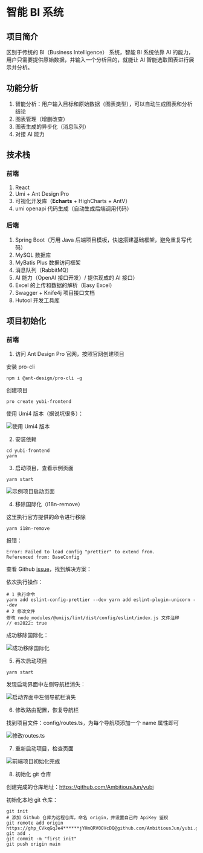 # 智能 BI 系统

## 项目简介

区别于传统的 BI（Business Intelligence） 系统，智能 BI 系统依靠 AI 的能力，用户只需要提供原始数据，并输入一个分析目的，就能让 AI 智能选取图表进行展示并分析。

## 功能分析

1. 智能分析：用户输入目标和原始数据（图表类型），可以自动生成图表和分析结论
2. 图表管理（增删改查）
3. 图表生成的异步化（消息队列）
4. 对接 AI 能力

## 技术栈

### 前端

1. React
2. Umi + Ant Design Pro
3. 可视化开发库（**Echarts** + HighCharts + AntV）
4. umi openapi 代码生成（自动生成后端调用代码）

### 后端

1. Spring Boot（万用 Java 后端项目模板，快速搭建基础框架，避免重复写代码）
2. MySQL 数据库
3. MyBatis Plus 数据访问框架
4. 消息队列（RabbitMQ）
5. AI 能力（OpenAI 接口开发）/ 提供现成的 AI 接口）
6. Excel 的上传和数据的解析（Easy Excel）
7. Swagger + Knife4j 项目接口文档
8. Hutool 开发工具库

## 项目初始化

### 前端

1. 访问 Ant Design Pro 官网，按照官网创建项目

安装 pro-cli

```shell
npm i @ant-design/pro-cli -g
```

创建项目

```shell
pro create yubi-frontend
```

使用 Umi4 版本（据说坑很多）：

![使用 Umi4 版本](https://ambitious-bucket1-1305921962.cos.ap-guangzhou.myqcloud.com/imgs/image-20230911164817665.png)

2. 安装依赖

```shell
cd yubi-frontend
yarn
```

3. 启动项目，查看示例页面

```shell
yarn start
```

![示例项目启动页面](https://ambitious-bucket1-1305921962.cos.ap-guangzhou.myqcloud.com/imgs/image-20230911165831971.png)

4. 移除国际化（i18n-remove）

这里执行官方提供的命令进行移除

```shell
yarn i18n-remove
```

报错：

```shell
Error: Failed to load config "prettier" to extend from.
Referenced from: BaseConfig
```

查看 Github [issue](https://github.com/ant-design/ant-design-pro/issues/10452)，找到解决方案：

依次执行操作：

```shell
# 1 执行命令
yarn add eslint-config-prettier --dev yarn add eslint-plugin-unicorn --dev 
# 2 修改文件
修改 node_modules/@umijs/lint/dist/config/eslint/index.js 文件注释
// es2022: true
```

成功移除国际化：

![成功移除国际化](https://ambitious-bucket1-1305921962.cos.ap-guangzhou.myqcloud.com/imgs/image-20230911171303286.png)

5. 再次启动项目

```shell
yarn start
```

发现启动界面中左侧导航栏消失：

![启动界面中左侧导航栏消失](https://ambitious-bucket1-1305921962.cos.ap-guangzhou.myqcloud.com/imgs/image-20230911171448746.png)

6. 修改路由配置，恢复导航栏

找到项目文件：config/routes.ts，为每个导航项添加一个 name 属性即可

![修改routes.ts](https://ambitious-bucket1-1305921962.cos.ap-guangzhou.myqcloud.com/imgs/image-20230911172440662.png)

7. 重新启动项目，检查页面

![前端项目初始化完成](https://ambitious-bucket1-1305921962.cos.ap-guangzhou.myqcloud.com/imgs/image-20230911172535379.png)

8. 初始化 git 仓库

创建完成的仓库地址：https://github.com/AmbitiousJun/yubi

初始化本地 git 仓库：

```shell
git init
# 添加 Github 仓库为远程仓库，命名 origin，并设置自己的 ApiKey 鉴权
git remote add origin https://ghp_CVkqGqJe4******jYHmQRV0OVcDQ@github.com/AmbitiousJun/yubi.git
git add .
git commit -m "first init"
git push origin main
```

